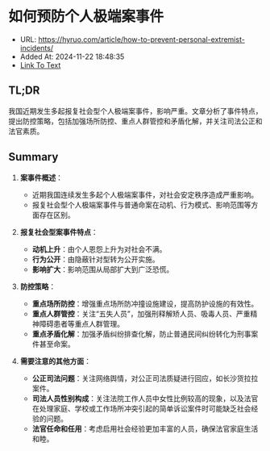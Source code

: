# 如何预防个人极端案事件
- URL: https://hyruo.com/article/how-to-prevent-personal-extremist-incidents/
- Added At: 2024-11-22 18:48:35
- [Link To Text](2024-11-22-如何预防个人极端案事件_raw.md)

## TL;DR
我国近期发生多起报复社会型个人极端案事件，影响严重。文章分析了事件特点，提出防控策略，包括加强场所防控、重点人群管控和矛盾化解，并关注司法公正和法官素质。

## Summary
1. **案事件概述**：
   - 近期我国连续发生多起个人极端案事件，对社会安定秩序造成严重影响。
   - 报复社会型个人极端案事件与普通命案在动机、行为模式、影响范围等方面存在区别。

2. **报复社会型案事件特点**：
   - **动机上升**：由个人恩怨上升为对社会不满。
   - **行为公开**：由隐蔽针对型转为公开实施。
   - **影响扩大**：影响范围从局部扩大到广泛恐慌。

3. **防控策略**：
   - **重点场所防控**：增强重点场所防冲撞设施建设，提高防护设施的有效性。
   - **重点人群管控**：关注“五失人员”，加强刑释解矫人员、吸毒人员、严重精神障碍患者等重点人群管理。
   - **重点矛盾化解**：加强矛盾纠纷排查化解，防止普通民间纠纷转化为刑事案件甚至命案。

4. **需要注意的其他方面**：
   - **公正司法问题**：关注网络舆情，对公正司法质疑进行回应，如长沙货拉拉案件。
   - **司法人员性别构成**：关注法院工作人员中女性比例较高的现象，以及法官在处理家庭、学校或工作场所冲突引起的简单诉讼案件时可能缺乏社会经验的问题。
   - **法官任命和任用**：考虑启用社会经验更加丰富的人员，确保法官家庭生活和睦。
